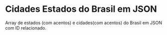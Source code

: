 Cidades Estados do Brasil em JSON
====================

Array de estados (com acentos) e cidades(com acentos) do Brasil em JSON com ID relacionado.
